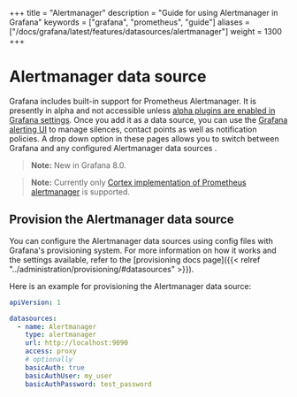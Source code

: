 +++
title = "Alertmanager"
description = "Guide for using Alertmanager in Grafana"
keywords = ["grafana", "prometheus", "guide"]
aliases = ["/docs/grafana/latest/features/datasources/alertmanager"]
weight = 1300
+++

# Alertmanager data source

Grafana includes built-in support for Prometheus Alertmanager. It is presently in alpha and not accessible unless [alpha plugins are enabled in Grafana settings](https://grafana.com/docs/grafana/latest/administration/configuration/#enable_alpha). Once you add it as a data source, you can use the [Grafana alerting UI](https://grafana.com/docs/grafana/latest/alerting/) to manage silences, contact points as well as notification policies. A drop down option in these pages allows you to switch between Grafana and any configured Alertmanager data sources .

>**Note:** New in Grafana 8.0.

>**Note:** Currently only [Cortex implementation of Prometheus alertmanager](https://cortexmetrics.io/docs/proposals/scalable-alertmanager/) is supported. 

## Provision the Alertmanager data source

You can configure the Alertmanager data sources using config files with Grafana's provisioning system. For more information on how it works and the settings available, refer to the [provisioning docs page]({{< relref "../administration/provisioning/#datasources" >}}).

Here is an example for provisioning the Alertmanager data source:

```yaml
apiVersion: 1

datasources:
  - name: Alertmanager
    type: alertmanager
    url: http://localhost:9090
    access: proxy
    # optionally
    basicAuth: true
    basicAuthUser: my_user
    basicAuthPassword: test_password
```
